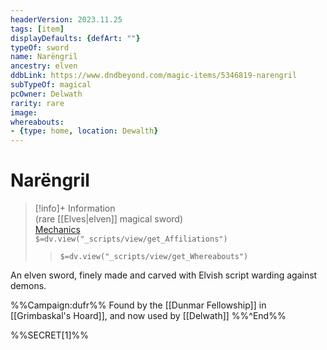 ```yaml
---
headerVersion: 2023.11.25
tags: [item]
displayDefaults: {defArt: ""}
typeOf: sword
name: Narëngril
ancestry: elven
ddbLink: https://www.dndbeyond.com/magic-items/5346819-narengril
subTypeOf: magical
pcOwner: Delwath
rarity: rare
image: 
whereabouts:
- {type: home, location: Dewalth}
---
```

# Narëngril
>[!info]+ Information  
> (rare [[Elves|elven]] magical sword)  
> [Mechanics](https://www.dndbeyond.com/magic-items/5346819-narengril)  
> `$=dv.view("_scripts/view/get_Affiliations")`  
>> `$=dv.view("_scripts/view/get_Whereabouts")`

An elven sword, finely made and carved with Elvish script warding against demons. 

%%Campaign:dufr%%
Found by the [[Dunmar Fellowship]] in [[Grimbaskal's Hoard]], and now used by [[Delwath]]
%%^End%%

%%SECRET[1]%%
